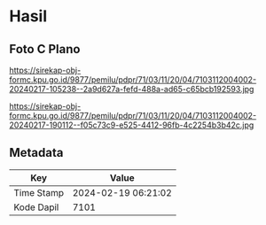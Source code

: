 # Hasil

## Foto C Plano

https://sirekap-obj-formc.kpu.go.id/9877/pemilu/pdpr/71/03/11/20/04/7103112004002-20240217-105238--2a9d627a-fefd-488a-ad65-c65bcb192593.jpg

https://sirekap-obj-formc.kpu.go.id/9877/pemilu/pdpr/71/03/11/20/04/7103112004002-20240217-190112--f05c73c9-e525-4412-96fb-4c2254b3b42c.jpg


## Metadata

| Key        | Value               |
| ---------- | ------------------- |
| Time Stamp | 2024-02-19 06:21:02 |
| Kode Dapil | 7101                |



